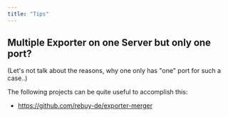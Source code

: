 ```yaml
---
title: "Tips"
---
```


## Multiple Exporter on one Server but only one port?

(Let's not talk about the reasons, why one only has "one" port for such a case..)

The following projects can be quite useful to accomplish this:

* https://github.com/rebuy-de/exporter-merger
